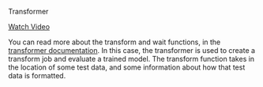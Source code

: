 Transformer

[Watch Video](https://www.youtube.com/watch?v=CZRKuS_qYtg)

You can read more about the transform and wait functions, in the [transformer documentation](https://sagemaker.readthedocs.io/en/latest/transformer.html). In this case, the transformer is used to create a transform job and evaluate a trained model. The transform function takes in the location of some test data, and some information about how that test data is formatted.
